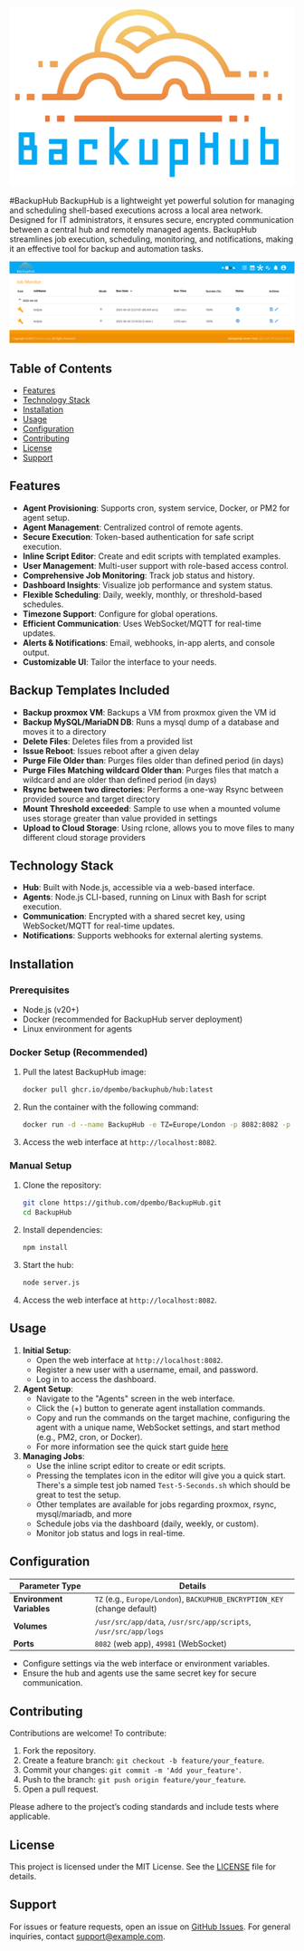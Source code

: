 ![image info](./public/images/BackupHubColorBlue.png)

#BackupHub
BackupHub is a lightweight yet powerful solution for managing and scheduling shell-based executions across a local area network. Designed for IT administrators, it ensures secure, encrypted communication between a central hub and remotely managed agents. BackupHub streamlines job execution, scheduling, monitoring, and notifications, making it an effective tool for backup and automation tasks.

![BackupHub Screenshot](https://github.com/dpembo/BackupHub/blob/main/docs/screens/job-monitor.png?raw=true)

## Table of Contents
- [Features](#features)
- [Technology Stack](#technology-stack)
- [Installation](#installation)
- [Usage](#usage)
- [Configuration](#configuration)
- [Contributing](#contributing)
- [License](#license)
- [Support](#support)

## Features
- **Agent Provisioning**: Supports cron, system service, Docker, or PM2 for agent setup.
- **Agent Management**: Centralized control of remote agents.
- **Secure Execution**: Token-based authentication for safe script execution.
- **Inline Script Editor**: Create and edit scripts with templated examples.
- **User Management**: Multi-user support with role-based access control.
- **Comprehensive Job Monitoring**: Track job status and history.
- **Dashboard Insights**: Visualize job performance and system status.
- **Flexible Scheduling**: Daily, weekly, monthly, or threshold-based schedules.
- **Timezone Support**: Configure for global operations.
- **Efficient Communication**: Uses WebSocket/MQTT for real-time updates.
- **Alerts & Notifications**: Email, webhooks, in-app alerts, and console output.
- **Customizable UI**: Tailor the interface to your needs.

## Backup Templates Included
- **Backup proxmox VM**: Backups a VM from proxmox given the VM id
- **Backup MySQL/MariaDN DB**: Runs a mysql dump of a database and moves it to a directory
- **Delete Files**: Deletes files from a provided list
- **Issue Reboot**: Issues reboot after a given delay
- **Purge File Older than**: Purges files older than defined period (in days)
- **Purge Files Matching wildcard Older than**: Purges files that match a wildcard and are older than defined period (in days)
- **Rsync between two directories**: Performs a one-way Rsync between provided source and target directory
- **Mount Threshold exceeded**: Sample to use when a mounted volume uses storage greater than value provided in settings
- **Upload to Cloud Storage**: Using rclone, allows you to move files to many different cloud storage providers

## Technology Stack
- **Hub**: Built with Node.js, accessible via a web-based interface.
- **Agents**: Node.js CLI-based, running on Linux with Bash for script execution.
- **Communication**: Encrypted with a shared secret key, using WebSocket/MQTT for real-time updates.
- **Notifications**: Supports webhooks for external alerting systems.

## Installation
### Prerequisites
- Node.js (v20+)
- Docker (recommended for BackupHub server deployment)
- Linux environment for agents

### Docker Setup (Recommended)
1. Pull the latest BackupHub image:
   ```bash
   docker pull ghcr.io/dpembo/backuphub/hub:latest
   ```
2. Run the container with the following command:
   ```bash
   docker run -d --name BackupHub -e TZ=Europe/London -p 8082:8082 -p 49981:49981 --restart unless-stopped -v /custom/BackupHub/data:/usr/src/app/data -v /custom/BackupHub/scripts:/usr/src/app/scripts -v /custom/BackupHub/logs:/usr/src/app/logs ghcr.io/dpembo/backuphub/hub:latest
   ```
3. Access the web interface at `http://localhost:8082`.

### Manual Setup
1. Clone the repository:
   ```bash
   git clone https://github.com/dpembo/BackupHub.git
   cd BackupHub
   ```
2. Install dependencies:
   ```bash
   npm install
   ```
3. Start the hub:
   ```bash
   node server.js
   ```
4. Access the web interface at `http://localhost:8082`.

## Usage
1. **Initial Setup**:
   - Open the web interface at `http://localhost:8082`.
   - Register a new user with a username, email, and password.
   - Log in to access the dashboard.
2. **Agent Setup**:
   - Navigate to the "Agents" screen in the web interface.
   - Click the (+) button to generate agent installation commands.
   - Copy and run the commands on the target machine, configuring the agent with a unique name, WebSocket settings, and start method (e.g., PM2, cron, or Docker).
   - For more information see the quick start guide  [here](https://github.com/dpembo/BackupHub/blob/main/docs/installation.md)
3. **Managing Jobs**:
   - Use the inline script editor to create or edit scripts.
   - Pressing the templates icon in the editor will give you a quick start.  There's a simple test job named ```Test-5-Seconds.sh``` which should be great to test the setup.
   - Other templates are available for jobs regarding proxmox, rsync, mysql/mariadb, and more
   - Schedule jobs via the dashboard (daily, weekly, or custom).
   - Monitor job status and logs in real-time.

## Configuration
| **Parameter Type**       | **Details**                                                                 |
|--------------------------|-----------------------------------------------------------------------------|
| **Environment Variables**| `TZ` (e.g., `Europe/London`), `BACKUPHUB_ENCRYPTION_KEY` (change default)   |
| **Volumes**              | `/usr/src/app/data`, `/usr/src/app/scripts`, `/usr/src/app/logs`           |
| **Ports**                | `8082` (web app), `49981` (WebSocket)                                      |

- Configure settings via the web interface or environment variables.
- Ensure the hub and agents use the same secret key for secure communication.

## Contributing
Contributions are welcome! To contribute:
1. Fork the repository.
2. Create a feature branch: `git checkout -b feature/your_feature`.
3. Commit your changes: `git commit -m 'Add your_feature'`.
4. Push to the branch: `git push origin feature/your_feature`.
5. Open a pull request.

Please adhere to the project’s coding standards and include tests where applicable.

## License
This project is licensed under the MIT License. See the [LICENSE](https://github.com/dpembo/BackupHub/blob/main/LICENSE) file for details.

## Support
For issues or feature requests, open an issue on [GitHub Issues](https://github.com/dpembo/BackupHub/issues). For general inquiries, contact [support@example.com](mailto:support@example.com).
